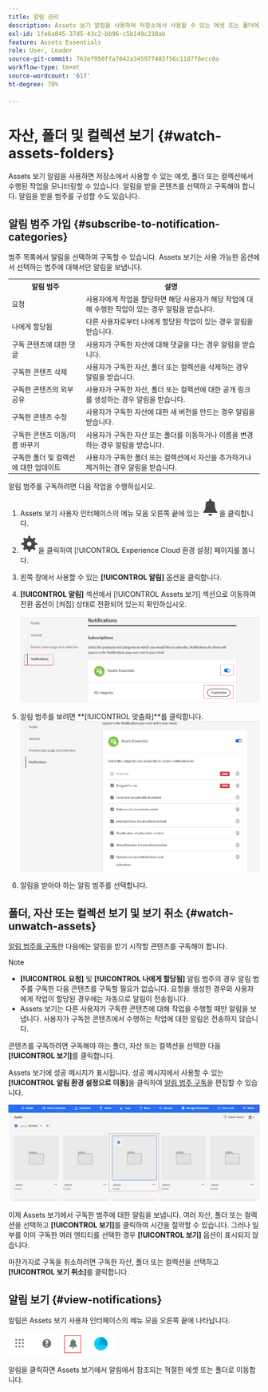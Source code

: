 ```yaml
---
title: 알림 관리
description: Assets 보기 알림을 사용하여 저장소에서 사용할 수 있는 에셋 또는 폴더에서 수행된 작업을 모니터링합니다.
exl-id: 1fe6a845-37d5-43c2-bb96-c5b149c238ab
feature: Assets Essentials
role: User, Leader
source-git-commit: 763ef950ffa7642a345977485f56c1187f6ecc0a
workflow-type: tm+mt
source-wordcount: '617'
ht-degree: 70%

---
```


# 자산, 폴더 및 컬렉션 보기 {#watch-assets-folders}

Assets 보기 알림을 사용하면 저장소에서 사용할 수 있는 에셋, 폴더 또는 컬렉션에서 수행된 작업을 모니터링할 수 있습니다. 알림을 받을 콘텐츠를 선택하고 구독해야 합니다. 알림을 받을 범주를 구성할 수도 있습니다.

## 알림 범주 가입 {#subscribe-to-notification-categories}

범주 목록에서 알림을 선택하여 구독할 수 있습니다. Assets 보기는 사용 가능한 옵션에서 선택하는 범주에 대해서만 알림을 보냅니다.

<table>
    <tbody>
     <tr>
      <th><strong>알림 범주</strong></th>
      <th><strong>설명</strong></th>
     </tr>
     <tr>
      <td>요청</td>
      <td>사용자에게 작업을 할당하면 해당 사용자가 해당 작업에 대해 수행한 작업이 있는 경우 알림을 받습니다.</td>
     </tr>
     <tr>
      <td>나에게 할당됨</td>
      <td>다른 사용자로부터 나에게 할당된 작업이 있는 경우 알림을 받습니다.</td>
     </tr>
     <tr>
      <td>구독 콘텐츠에 대한 댓글</td>
      <td>사용자가 구독한 자산에 대해 댓글을 다는 경우 알림을 받습니다.</td>
     </tr>
     <tr>
      <td>구독한 콘텐츠 삭제</td>
      <td>사용자가 구독한 자산, 폴더 또는 컬렉션을 삭제하는 경우 알림을 받습니다.</td>
     </tr>
     <tr>
      <td>구독한 콘텐츠의 외부 공유</td>
      <td>사용자가 구독한 자산, 폴더 또는 컬렉션에 대한 공개 링크를 생성하는 경우 알림을 받습니다.</td>
     </tr>
     <tr>
      <td>구독한 콘텐츠 수정</td>
      <td>사용자가 구독한 자산에 대한 새 버전을 만드는 경우 알림을 받습니다.</td>
     </tr>
     <tr>
      <td>구독한 콘텐츠 이동/이름 바꾸기</td>
      <td>사용자가 구독한 자산 또는 폴더를 이동하거나 이름을 변경하는 경우 알림을 받습니다.</td>
     </tr>
     <tr>
      <td>구독한 폴더 및 컬렉션에 대한 업데이트</td>
      <td>사용자가 구독한 폴더 또는 컬렉션에서 자산을 추가하거나 제거하는 경우 알림을 받습니다.</td>
     </tr>    
    </tbody>
   </table>

알림 범주를 구독하려면 다음 작업을 수행하십시오.

1. Assets 보기 사용자 인터페이스의 메뉴 모음 오른쪽 끝에 있는 ![벨 아이콘](assets/bell-icon.svg)을 클릭합니다.

1. ![설정 아이콘](assets/settings-icon.svg)을 클릭하여 [!UICONTROL Experience Cloud 환경 설정] 페이지를 봅니다.

1. 왼쪽 창에서 사용할 수 있는 **[!UICONTROL 알림]** 옵션을 클릭합니다.

1. **[!UICONTROL 알림]** 섹션에서 [!UICONTROL Assets 보기] 섹션으로 이동하여 전환 옵션이 [켜짐] 상태로 전환되어 있는지 확인하십시오.

   ![Assets 보기의 알림](assets/enable-notifications.png)

1. 알림 범주를 보려면 **[!UICONTROL 맞춤화]**를 클릭합니다.
   ![Assets 보기의 알림](assets/enable-notification-categories.png)

1. 알림을 받아야 하는 알림 범주를 선택합니다.

## 폴더, 자산 또는 컬렉션 보기 및 보기 취소 {#watch-unwatch-assets}

[알림 범주를 구독](#subscribe-to-notification-categories)한 다음에는 알림을 받기 시작할 콘텐츠를 구독해야 합니다.

>[!NOTE]
>
>* **[!UICONTROL 요청]** 및 **[!UICONTROL 나에게 할당됨]** 알림 범주의 경우 알림 범주를 구독한 다음 콘텐츠를 구독할 필요가 없습니다. 요청을 생성한 경우와 사용자에게 작업이 할당된 경우에는 자동으로 알림이 전송됩니다.
>* Assets 보기는 다른 사용자가 구독한 콘텐츠에 대해 작업을 수행할 때만 알림을 보냅니다. 사용자가 구독한 콘텐츠에서 수행하는 작업에 대한 알림은 전송하지 않습니다.

콘텐츠를 구독하려면 구독해야 하는 폴더, 자산 또는 컬렉션을 선택한 다음 **[!UICONTROL 보기]**&#x200B;를 클릭합니다.

Assets 보기에 성공 메시지가 표시됩니다. 성공 메시지에서 사용할 수 있는 **[!UICONTROL 알림 환경 설정으로 이동]**&#x200B;을 클릭하여 [알림 범주 구독](#subscribe-to-notification-categories)을 편집할 수 있습니다.

![Assets 보기의 알림](assets/watch-assets.png)

이제 Assets 보기에서 구독한 범주에 대한 알림을 보냅니다. 여러 자산, 폴더 또는 컬렉션을 선택하고 **[!UICONTROL 보기]**&#x200B;를 클릭하여 시간을 절약할 수 있습니다. 그러나 일부를 이미 구독한 여러 엔티티를 선택한 경우 **[!UICONTROL 보기]** 옵션이 표시되지 않습니다.

마찬가지로 구독을 취소하려면 구독한 자산, 폴더 또는 컬렉션을 선택하고 **[!UICONTROL 보기 취소]**&#x200B;를 클릭합니다.

## 알림 보기 {#view-notifications}

알림은 Assets 보기 사용자 인터페이스의 메뉴 모음 오른쪽 끝에 나타납니다.

![Assets 보기의 알림](assets/notifications-assets-essentials.png)

알림을 클릭하면 Assets 보기에서 알림에서 참조되는 적절한 에셋 또는 폴더로 이동합니다.
